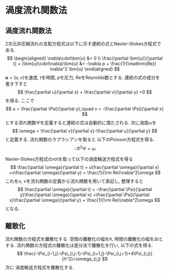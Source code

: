 # 渦度流れ関数法
## 渦度流れ関数法
2次元非圧縮流れの支配方程式は以下に示す連続の式とNavier-Stokes方程式である.
$$
\begin{aligned}
    \nabla\cdot\bm{u} &= 0 \\
    \frac{\partial \bm{u}}{\partial t} + (\bm{u}\cdot\nabla)\bm{u} &= -\nabla p + \frac{1}{\mathrm{Re}} \nabla^2 \bm{u}
\end{aligned}
$$
$\bm{u} = (u,v)$を速度, $t$を時間, $p$を圧力, $\mathrm{Re}$をReynolds数とする. 
連続の式の成分を書き下すと
$$
\frac{\partial u}{\partial x} + 
\frac{\partial v}{\partial y} =0  
$$
を得る.
ここで
$$
u = \frac{\partial \Psi}{\partial y},\quad v = -\frac{\partial \Psi}{\partial x} 
$$
とする流れ関数$\Psi$を定義すると連続の式は自動的に満たされる.
次に渦度$\omega$を
$$
\omega = \frac{\partial v}{\partial x}-\frac{\partial u}{\partial y}
$$
と定義する. 流れ関数のラプラシアンを取ると
以下のPoisson方程式を得る.
$$
-\nabla ^2 \Psi = \omega
$$

Navier-Stokes方程式のrotを取って以下の渦度輸送方程式を得る
$$
\frac{\partial \omega}{\partial t} + u\frac{\partial \omega}{\partial x} +v\frac{\partial \omega}{\partial y} = \frac{1}{\rm Re}\nabla^2\omega
$$
これを$u$, $v$を流れ関数の定義から流れ関数を用いて表記し, 整理すると
$$
\frac{\partial \omega}{\partial t} = -\frac{\partial \Psi}{\partial y}\frac{\partial \omega}{\partial x} +\frac{\partial \Psi}{\partial x}\frac{\partial \omega}{\partial y} + \frac{1}{\rm Re}\nabla^2\omega
$$
となる.

## 離散化
流れ関数の方程式を離散化する. 空間の離散化の幅を$h$, 時間の離散化の幅を$\Delta t$とする.
流れ関数の方程式の離散化は差分法で離散化を行い, 以下の式を得る.
$$
\frac{-\Psi_{i-1,j}-\Psi_{i,j-1}-\Psi_{i+1,j}-\Psi_{i,j+1}+4\Psi_{i,j}}{h^2}=\omega_{i,j}
$$
次に
渦度輸送方程式を離散化する.